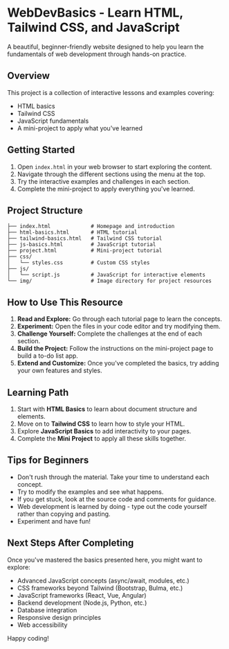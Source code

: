 # WebDevBasics - Learn HTML, Tailwind CSS, and JavaScript

A beautiful, beginner-friendly website designed to help you learn the fundamentals of web development through hands-on practice.

## Overview

This project is a collection of interactive lessons and examples covering:

- HTML basics
- Tailwind CSS
- JavaScript fundamentals
- A mini-project to apply what you've learned

## Getting Started

1. Open `index.html` in your web browser to start exploring the content.
2. Navigate through the different sections using the menu at the top.
3. Try the interactive examples and challenges in each section.
4. Complete the mini-project to apply everything you've learned.

## Project Structure

```
├── index.html             # Homepage and introduction
├── html-basics.html       # HTML tutorial
├── tailwind-basics.html   # Tailwind CSS tutorial
├── js-basics.html         # JavaScript tutorial
├── project.html           # Mini-project tutorial
├── css/
│   └── styles.css         # Custom CSS styles
├── js/
│   └── script.js          # JavaScript for interactive elements
└── img/                   # Image directory for project resources
```

## How to Use This Resource

1. **Read and Explore:** Go through each tutorial page to learn the concepts.
2. **Experiment:** Open the files in your code editor and try modifying them.
3. **Challenge Yourself:** Complete the challenges at the end of each section.
4. **Build the Project:** Follow the instructions on the mini-project page to build a to-do list app.
5. **Extend and Customize:** Once you've completed the basics, try adding your own features and styles.

## Learning Path

1. Start with **HTML Basics** to learn about document structure and elements.
2. Move on to **Tailwind CSS** to learn how to style your HTML.
3. Explore **JavaScript Basics** to add interactivity to your pages.
4. Complete the **Mini Project** to apply all these skills together.

## Tips for Beginners

- Don't rush through the material. Take your time to understand each concept.
- Try to modify the examples and see what happens.
- If you get stuck, look at the source code and comments for guidance.
- Web development is learned by doing - type out the code yourself rather than copying and pasting.
- Experiment and have fun!

## Next Steps After Completing

Once you've mastered the basics presented here, you might want to explore:

- Advanced JavaScript concepts (async/await, modules, etc.)
- CSS frameworks beyond Tailwind (Bootstrap, Bulma, etc.)
- JavaScript frameworks (React, Vue, Angular)
- Backend development (Node.js, Python, etc.)
- Database integration
- Responsive design principles
- Web accessibility

Happy coding!